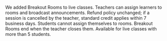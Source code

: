 We added Breakout Rooms to live classes. Teachers can assign learners to rooms and broadcast announcements. Refund policy unchanged; if a session is cancelled by the teacher, standard credit applies within 7 business days. Students cannot assign themselves to rooms. Breakout Rooms end when the teacher closes them. Available for live classes with more than 5 students.
